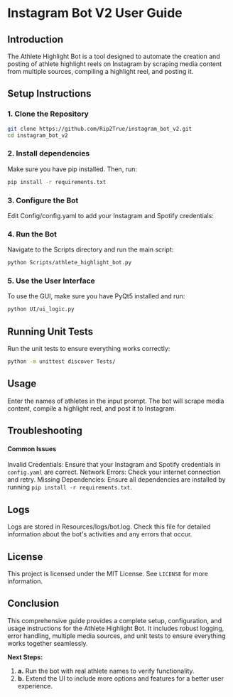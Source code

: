 # Instagram Bot V2 User Guide

## Introduction
The Athlete Highlight Bot is a tool designed to automate the creation and posting of athlete highlight reels on Instagram by scraping media content from multiple sources, compiling a highlight reel, and posting it.

## Setup Instructions

### 1. Clone the Repository
```bash
git clone https://github.com/Rip2True/instagram_bot_v2.git
cd instagram_bot_v2
```

### 2. Install dependencies
Make sure you have pip installed. Then, run:
```bash
pip install -r requirements.txt
```

### 3. Configure the Bot
Edit Config/config.yaml to add your Instagram and Spotify credentials:

### 4. Run the Bot
Navigate to the Scripts directory and run the main script:
```bash
python Scripts/athlete_highlight_bot.py
```

### 5. Use the User Interface
To use the GUI, make sure you have PyQt5 installed and run:
```bash
python UI/ui_logic.py
```

## Running Unit Tests
Run the unit tests to ensure everything works correctly:
```bash
python -m unittest discover Tests/
```
## Usage
Enter the names of athletes in the input prompt.
The bot will scrape media content, compile a highlight reel, and post it to Instagram.

## Troubleshooting
#### Common Issues
Invalid Credentials: Ensure that your Instagram and Spotify credentials in `config.yaml` are correct.
Network Errors: Check your internet connection and retry.
Missing Dependencies: Ensure all dependencies are installed by running `pip install -r requirements.txt`.

## Logs
Logs are stored in Resources/logs/bot.log. Check this file for detailed information about the bot's activities and any errors that occur.

## License
This project is licensed under the MIT License. See `LICENSE` for more information.

## Conclusion
This comprehensive guide provides a complete setup, configuration, and usage instructions for the Athlete Highlight Bot. It includes robust logging, error handling, multiple media sources, and unit tests to ensure everything works together seamlessly.

**Next Steps:**
1. **a.** Run the bot with real athlete names to verify functionality.
2. **b.** Extend the UI to include more options and features for a better user experience.
